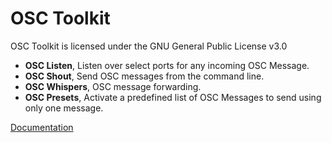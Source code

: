 # OSC Toolkit

OSC Toolkit is licensed under the GNU General Public License v3.0

* **OSC Listen**, Listen over select ports for any incoming OSC Message.
* **OSC Shout**, Send OSC messages from the command line.
* **OSC Whispers**, OSC message forwarding.
* **OSC Presets**, Activate a predefined list of OSC Messages to send using only one message.

[Documentation](https://github.com/ShaneHutter/osc_tools/wiki)

